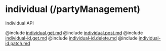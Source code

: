 <!--
    ATTENTION: This file was generated via gradle!
               Do NOT manually edit this file! Any such changes will be overwritten!
-->

# individual (/partyManagement)

Individual API

@include [individual.get.md](individual.get.md)
@include [individual.post.md](individual.post.md)
@include [individual-id.get.md](individual-id.get.md)
@include [individual-id.delete.md](individual-id.delete.md)
@include [individual-id.patch.md](individual-id.patch.md)
